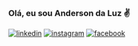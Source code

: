 ### Olá, eu sou Anderson da Luz ✌️

[![linkedin](https://img.shields.io/badge/LinkedIn-0077B5?style=for-the-badge&logo=linkedin&logoColor=white)](https://www.linkedin.com/in/anderson-da-luz/)
[![instagram](https://img.shields.io/badge/Instagram-E4405F?style=for-the-badge&logo=instagram&logoColor=white)](https://www.instagram.com/andersondlz/)
[![facebook](https://img.shields.io/badge/Facebook-1877F2?style=for-the-badge&logo=facebook&logoColor=white)](https://www.linkedin.com/in/anderson-da-luz/)
